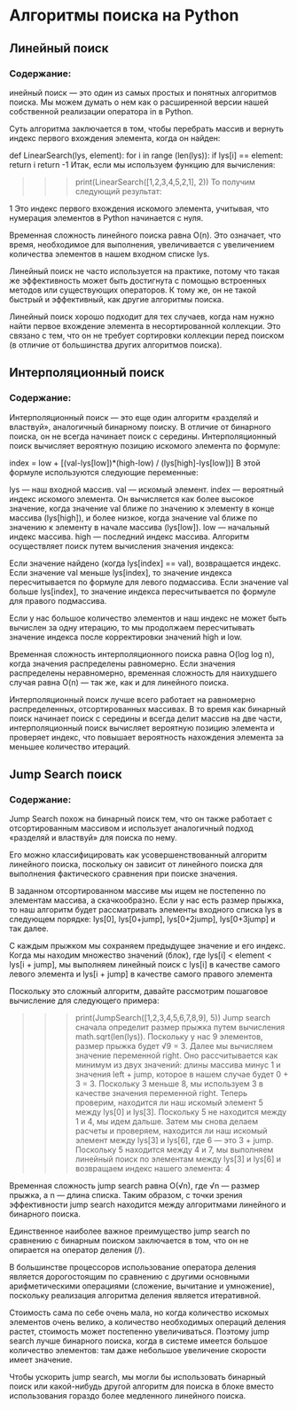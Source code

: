# Алгоритмы поиска на Python

## Линейный поиск
### Содержание:
инейный поиск — это один из самых простых и понятных алгоритмов поиска. Мы можем думать о нем как о расширенной версии нашей собственной реализации оператора in в Python.

Суть алгоритма заключается в том, чтобы перебрать массив и вернуть индекс первого вхождения элемента, когда он найден:

def LinearSearch(lys, element):
    for i in range (len(lys)):
        if lys[i] == element:
            return i
    return -1
Итак, если мы используем функцию для вычисления:

>>> print(LinearSearch([1,2,3,4,5,2,1], 2))
То получим следующий результат:

1
Это индекс первого вхождения искомого элемента, учитывая, что нумерация элементов в Python начинается с нуля.

Временная сложность линейного поиска равна O(n). Это означает, что время, необходимое для выполнения, увеличивается с увеличением количества элементов в нашем входном списке lys.

Линейный поиск не часто используется на практике, потому что такая же эффективность может быть достигнута с помощью встроенных методов или существующих операторов. К тому же, он не такой быстрый и эффективный, как другие алгоритмы поиска.

Линейный поиск хорошо подходит для тех случаев, когда нам нужно найти первое вхождение элемента в несортированной коллекции. Это связано с тем, что он не требует сортировки коллекции перед поиском (в отличие от большинства других алгоритмов поиска).

## Интерполяционный поиск
### Содержание:

Интерполяционный поиск — это еще один алгоритм «разделяй и властвуй», аналогичный бинарному поиску. В отличие от бинарного поиска, он не всегда начинает поиск с середины. Интерполяционный поиск вычисляет вероятную позицию искомого элемента по формуле:

index = low + [(val-lys[low])*(high-low) / (lys[high]-lys[low])]
В этой формуле используются следующие переменные:

lys — наш входной массив.
val — искомый элемент.
index — вероятный индекс искомого элемента. Он вычисляется как более высокое значение, когда значение val ближе по значению к элементу в конце массива (lys[high]), и более низкое, когда значение val ближе по значению к элементу в начале массива (lys[low]).
low — начальный индекс массива.
high — последний индекс массива.
Алгоритм осуществляет поиск путем вычисления значения индекса:

Если значение найдено (когда lys[index] == val), возвращается индекс.
Если значение val меньше lys[index], то значение индекса пересчитывается по формуле для левого подмассива.
Если значение val больше lys[index], то значение индекса пересчитывается по формуле для правого подмассива.

Если у нас большое количество элементов и наш индекс не может быть вычислен за одну итерацию, то мы продолжаем пересчитывать значение индекса после корректировки значений high и low.

Временная сложность интерполяционного поиска равна O(log log n), когда значения распределены равномерно. Если значения распределены неравномерно, временная сложность для наихудшего случая равна O(n) — так же, как и для линейного поиска.

Интерполяционный поиск лучше всего работает на равномерно распределенных, отсортированных массивах. В то время как бинарный поиск начинает поиск с середины и всегда делит массив на две части, интерполяционный поиск вычисляет вероятную позицию элемента и проверяет индекс, что повышает вероятность нахождения элемента за меньшее количество итераций.

## Jump Search поиск
### Содержание:
Jump Search похож на бинарный поиск тем, что он также работает с отсортированным массивом и использует аналогичный подход «разделяй и властвуй» для поиска по нему.

Его можно классифицировать как усовершенствованный алгоритм линейного поиска, поскольку он зависит от линейного поиска для выполнения фактического сравнения при поиске значения.

В заданном отсортированном массиве мы ищем не постепенно по элементам массива, а скачкообразно. Если у нас есть размер прыжка, то наш алгоритм будет рассматривать элементы входного списка lys в следующем порядке: lys[0], lys[0+jump], lys[0+2jump], lys[0+3jump] и так далее.

С каждым прыжком мы сохраняем предыдущее значение и его индекс. Когда мы находим множество значений (блок), где lys[i] < element < lys[i + jump], мы выполняем линейный поиск с lys[i] в качестве самого левого элемента и lys[i + jump] в качестве самого правого элемента 


Поскольку это сложный алгоритм, давайте рассмотрим пошаговое вычисление для следующего примера:

>>> print(JumpSearch([1,2,3,4,5,6,7,8,9], 5))
Jump search сначала определит размер прыжка путем вычисления math.sqrt(len(lys)). Поскольку у нас 9 элементов, размер прыжка будет √9 = 3.
Далее мы вычисляем значение переменной right. Оно рассчитывается как минимум из двух значений: длины массива минус 1 и значения left + jump, которое в нашем случае будет 0 + 3 = 3. Поскольку 3 меньше 8, мы используем 3 в качестве значения переменной right.
Теперь проверим, находится ли наш искомый элемент 5 между lys[0] и lys[3]. Поскольку 5 не находится между 1 и 4, мы идем дальше.
Затем мы снова делаем расчеты и проверяем, находится ли наш искомый элемент между lys[3] и lys[6], где 6 — это 3 + jump. Поскольку 5 находится между 4 и 7, мы выполняем линейный поиск по элементам между lys[3] и lys[6] и возвращаем индекс нашего элемента: 4

Временная сложность jump search равна O(√n), где √n — размер прыжка, а n — длина списка. Таким образом, с точки зрения эффективности jump search находится между алгоритмами линейного и бинарного поиска.

Единственное наиболее важное преимущество jump search по сравнению с бинарным поиском заключается в том, что он не опирается на оператор деления (/).

В большинстве процессоров использование оператора деления является дорогостоящим по сравнению с другими основными арифметическими операциями (сложение, вычитание и умножение), поскольку реализация алгоритма деления является итеративной.

Стоимость сама по себе очень мала, но когда количество искомых элементов очень велико, а количество необходимых операций деления растет, стоимость может постепенно увеличиваться. Поэтому jump search лучше бинарного поиска, когда в системе имеется большое количество элементов: там даже небольшое увеличение скорости имеет значение.

Чтобы ускорить jump search, мы могли бы использовать бинарный поиск или какой-нибудь другой алгоритм для поиска в блоке вместо использования гораздо более медленного линейного поиска.

